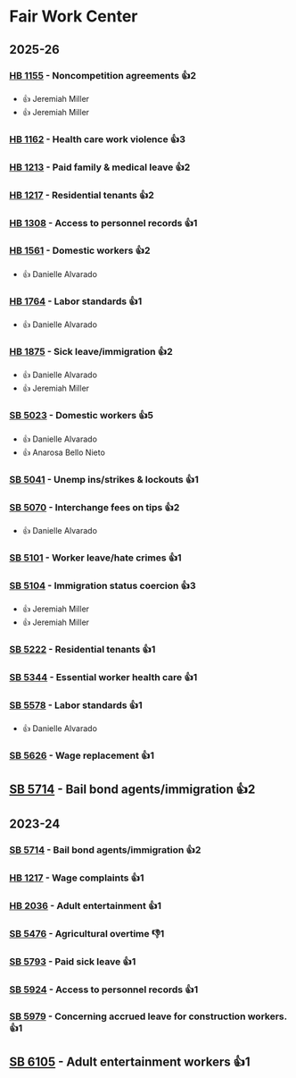 # Fair Work Center
## 2025-26

### [HB 1155](/bill/2025-26/hb/1155/) - Noncompetition agreements 👍2  
* 👍 Jeremiah Miller
* 👍 Jeremiah Miller

### [HB 1162](/bill/2025-26/hb/1162/) - Health care work violence 👍3  

### [HB 1213](/bill/2025-26/hb/1213/) - Paid family & medical leave 👍2  

### [HB 1217](/bill/2025-26/hb/1217/) - Residential tenants 👍2  

### [HB 1308](/bill/2025-26/hb/1308/) - Access to personnel records 👍1  

### [HB 1561](/bill/2025-26/hb/1561/) - Domestic workers 👍2  
* 👍 Danielle Alvarado

### [HB 1764](/bill/2025-26/hb/1764/) - Labor standards 👍1  
* 👍 Danielle Alvarado

### [HB 1875](/bill/2025-26/hb/1875/) - Sick leave/immigration 👍2  
* 👍 Danielle Alvarado
* 👍 Jeremiah Miller

### [SB 5023](/bill/2025-26/sb/5023/) - Domestic workers 👍5  
* 👍 Danielle Alvarado
* 👍 Anarosa Bello Nieto

### [SB 5041](/bill/2025-26/sb/5041/) - Unemp ins/strikes & lockouts 👍1  

### [SB 5070](/bill/2025-26/sb/5070/) - Interchange fees on tips 👍2  
* 👍 Danielle Alvarado

### [SB 5101](/bill/2025-26/sb/5101/) - Worker leave/hate crimes 👍1  

### [SB 5104](/bill/2025-26/sb/5104/) - Immigration status coercion 👍3  
* 👍 Jeremiah Miller
* 👍 Jeremiah Miller

### [SB 5222](/bill/2025-26/sb/5222/) - Residential tenants 👍1  

### [SB 5344](/bill/2025-26/sb/5344/) - Essential worker health care 👍1  

### [SB 5578](/bill/2025-26/sb/5578/) - Labor standards 👍1  
* 👍 Danielle Alvarado

### [SB 5626](/bill/2025-26/sb/5626/) - Wage replacement 👍1  

## [SB 5714](/bill/2025-26/sb/5714/) - Bail bond agents/immigration 👍2  

## 2023-24

### [SB 5714](/bill/2023-24/sb/5714/) - Bail bond agents/immigration 👍2  

### [HB 1217](/bill/2023-24/hb/1217/) - Wage complaints 👍1  

### [HB 2036](/bill/2023-24/hb/2036/) - Adult entertainment 👍1  

### [SB 5476](/bill/2023-24/sb/5476/) - Agricultural overtime  👎1 

### [SB 5793](/bill/2023-24/sb/5793/) - Paid sick leave 👍1  

### [SB 5924](/bill/2023-24/sb/5924/) - Access to personnel records 👍1  

### [SB 5979](/bill/2023-24/sb/5979/) - Concerning accrued leave for construction workers. 👍1  

## [SB 6105](/bill/2023-24/sb/6105/) - Adult entertainment workers 👍1  
